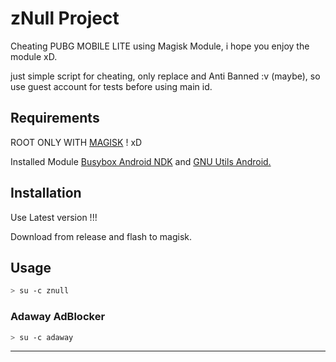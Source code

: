 # zNull Project


Cheating PUBG MOBILE LITE using Magisk Module, i hope you enjoy the module xD.


just simple script for cheating, only replace and Anti Banned :v (maybe), so use guest account for tests before using main id.


## Requirements


ROOT ONLY WITH [MAGISK](https://github.com/topjohnwu/Magisk "Magisk Github") ! xD


Installed Module [Busybox Android NDK](https://github.com/Magisk-Modules-Repo/busybox-ndk "Busybox Android NDK Magisk Repo") and [GNU Utils Android.](https://github.com/adiprasetya/zNull-Project/releases/tag/v4.6 "GNU Utils Android Download")



## Installation

Use Latest version !!!

Download from release and flash to magisk.


## Usage

```bash
> su -c znull
```


### Adaway AdBlocker
```bash
> su -c adaway
```

---
